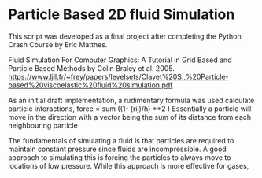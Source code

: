# Particle Based 2D fluid Simulation

This script was developed as a final project after completing the Python Crash Course by Eric Matthes.

Fluid Simulation For Computer Graphics: A Tutorial in Grid Based and Particle Based Methods by Colin Braley et al. 2005. 
https://www.ljll.fr/~frey/papers/levelsets/Clavet%20S.,%20Particle-based%20viscoelastic%20fluid%20simulation.pdf

As an initial draft implementation, a rudimentary formula was used calculate particle interactions, 
force = sum ((1- (rij)/h) **2 )
Essentially a particle will move in the direction with a vector being the sum of its 
distance from each neighbouring particle

The fundamentals of simulating a fluid is that particles are required to maintain constant pressure 
since fluids are incompressible. A good approach to simulating this is forcing the particles to always
move to locations of low pressure. While this approach is more effective for gases,

